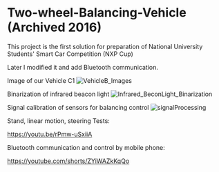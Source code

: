 # Two-wheel-Balancing-Vehicle (Archived 2016)
This project is the first solution for preparation of National University Students' Smart Car Competition (NXP Cup)

Later I modified it and add Bluetooth communication.

Image of our Vehicle C1
![VehicleB_Images](https://user-images.githubusercontent.com/89890055/212486730-470e9855-3a70-4229-8cc4-7a6fa92cb426.JPG)

Binarization of infrared beacon light
![Infrared_BeconLight_Binarization](https://user-images.githubusercontent.com/89890055/212486726-4edfd20b-b2e4-4e36-85f7-67a79aacd47f.jpg)

Signal calibration of sensors for balancing control
![signalProcessing](https://user-images.githubusercontent.com/89890055/212486764-3713bb77-7d34-4837-b1ca-58338e2468ff.jpg)

Stand, linear motion, steering Tests:

https://youtu.be/rPmw-uSxiiA

Bluetooth communication and control by mobile phone:

https://youtube.com/shorts/ZYiWAZkKqQo
